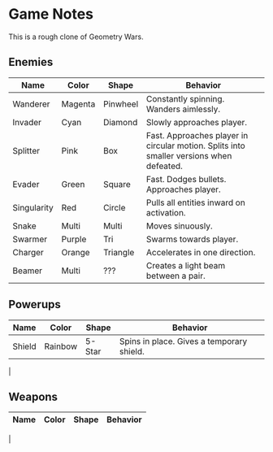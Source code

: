 Game Notes
==========

This is a rough clone of Geometry Wars.

## Enemies

| Name     | Color   | Shape    | Behavior                                    |
|----------|---------|----------|---------------------------------------------|
| Wanderer | Magenta | Pinwheel | Constantly spinning. Wanders aimlessly.     |
| Invader  | Cyan    | Diamond  | Slowly approaches player.                   |
| Splitter | Pink    | Box      | Fast. Approaches player in circular motion. Splits into smaller versions when defeated. |
| Evader   | Green   | Square   | Fast. Dodges bullets. Approaches player.    |
| Singularity | Red  | Circle   | Pulls all entities inward on activation.    |
| Snake    | Multi   | Multi    | Moves sinuously.                            |
| Swarmer  | Purple  | Tri      | Swarms towards player.                      |
| Charger  | Orange  | Triangle | Accelerates in one direction.               |
| Beamer   | Multi   | ???      | Creates a light beam between a pair.        |


## Powerups

| Name     | Color   | Shape    | Behavior                                    |
|----------|---------|----------|---------------------------------------------|
| Shield   | Rainbow | 5-Star   | Spins in place. Gives a temporary shield.   |
| 

## Weapons

| Name     | Color   | Shape    | Behavior                                    |
|----------|---------|----------|---------------------------------------------|
| 
